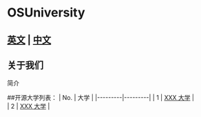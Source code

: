 # OSUniversity

## [英文](./README.md) | [中文](./README_ZH.md)

## 关于我们
简介

##开源大学列表：
|    No.  | 大学    | 
|---------|---------|
| 1 |  [XXX 大学](https://github.com/TonyTangSL/XXXX)    |  
| 2 |  [XXX 大学](https://github.com/TonyTangSL/XXXX)    |  
